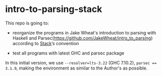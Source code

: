 # intro-to-parsing-stack

This repo is going to:

+ reorganize the programs in Jake Wheat's introduction to parsing with Haskell and Parsec(https://github.com/JakeWheat/intro_to_parsing) according to [Stack](https://www.haskellstack.org/)’s convention

+ test all programs with latest GHC and parsec package

In this initial version, we use `--resolver=lts-3.22` (GHC 7.10.2), `parsec == 3.1.9`, making the environment as similar to the Author's as possible.
